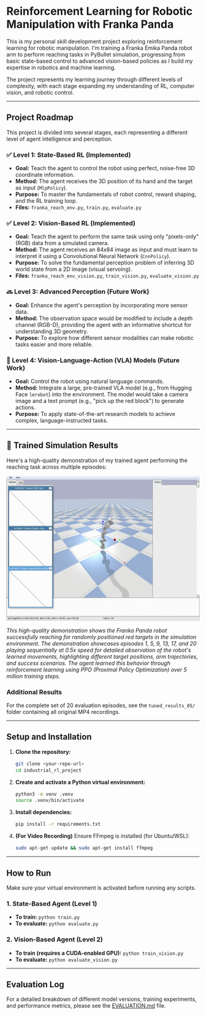 # Reinforcement Learning for Robotic Manipulation with Franka Panda

This is my personal skill development project exploring reinforcement learning for robotic manipulation. I'm training a Franka Emika Panda robot arm to perform reaching tasks in PyBullet simulation, progressing from basic state-based control to advanced vision-based policies as I build my expertise in robotics and machine learning.

The project represents my learning journey through different levels of complexity, with each stage expanding my understanding of RL, computer vision, and robotic control.



---
## Project Roadmap

This project is divided into several stages, each representing a different level of agent intelligence and perception.

### ✅ Level 1: State-Based RL (Implemented)
* **Goal:** Teach the agent to control the robot using perfect, noise-free 3D coordinate information.
* **Method:** The agent receives the 3D position of its hand and the target as input (`MlpPolicy`).
* **Purpose:** To master the fundamentals of robot control, reward shaping, and the RL training loop.
* **Files:** `franka_reach_env.py`, `train.py`, `evaluate.py`

### ✅ Level 2: Vision-Based RL (Implemented)
* **Goal:** Teach the agent to perform the same task using only "pixels-only" (RGB) data from a simulated camera.
* **Method:** The agent receives an 84x84 image as input and must learn to interpret it using a Convolutional Neural Network (`CnnPolicy`).
* **Purpose:** To solve the fundamental perception problem of inferring 3D world state from a 2D image (visual servoing).
* **Files:** `franka_reach_env_vision.py`, `train_vision.py`, `evaluate_vision.py`

### 🔜 Level 3: Advanced Perception (Future Work)
* **Goal:** Enhance the agent's perception by incorporating more sensor data.
* **Method:** The observation space would be modified to include a depth channel (RGB-D), providing the agent with an informative shortcut for understanding 3D geometry.
* **Purpose:** To explore how different sensor modalities can make robotic tasks easier and more reliable.

### 🚀 Level 4: Vision-Language-Action (VLA) Models (Future Work)
* **Goal:** Control the robot using natural language commands.
* **Method:** Integrate a large, pre-trained VLA model (e.g., from Hugging Face `lerobot`) into the environment. The model would take a camera image and a text prompt (e.g., "pick up the red block") to generate actions.
* **Purpose:** To apply state-of-the-art research models to achieve complex, language-instructed tasks.

---

## 🎥 Trained Simulation Results

Here's a high-quality demonstration of my trained agent performing the reaching task across multiple episodes:

![Ultra High Quality Robot Demonstration](episodes_ultra_hq.gif)

*This high-quality demonstration shows the Franka Panda robot successfully reaching for randomly positioned red targets in the simulation environment. The demonstration showcases episodes 1, 5, 9, 13, 17, and 20 playing sequentially at 0.5x speed for detailed observation of the robot's learned movements, highlighting different target positions, arm trajectories, and success scenarios. The agent learned this behavior through reinforcement learning using PPO (Proximal Policy Optimization) over 5 million training steps.*

### Additional Results
For the complete set of 20 evaluation episodes, see the `tuned_results_05/` folder containing all original MP4 recordings.

---
## Setup and Installation

1.  **Clone the repository:**
    ```bash
    git clone <your-repo-url>
    cd industrial_rl_project
    ```

2.  **Create and activate a Python virtual environment:**
    ```bash
    python3 -m venv .venv
    source .venv/bin/activate
    ```

3.  **Install dependencies:**
    ```bash
    pip install -r requirements.txt
    ```

4.  **(For Video Recording)** Ensure FFmpeg is installed (for Ubuntu/WSL):
    ```bash
    sudo apt-get update && sudo apt-get install ffmpeg
    ```

---
## How to Run

Make sure your virtual environment is activated before running any scripts.

### 1. State-Based Agent (Level 1)

* **To train:** `python train.py`
* **To evaluate:** `python evaluate.py`

### 2. Vision-Based Agent (Level 2)

* **To train (requires a CUDA-enabled GPU):** `python train_vision.py`
* **To evaluate:** `python evaluate_vision.py`

---
## Evaluation Log

For a detailed breakdown of different model versions, training experiments, and performance metrics, please see the [EVALUATION.md](EVALUATION.md) file.